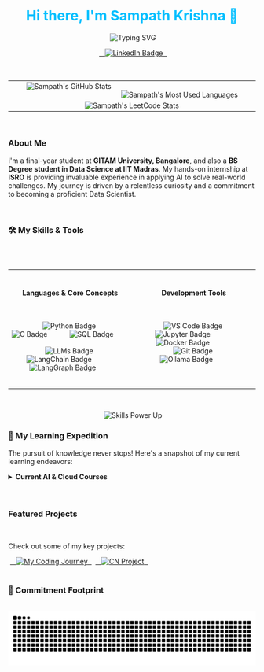<div align="center">
 <h1><span style="color:#00BFFF;">Hi there, I'm Sampath Krishna 👋</span></h1>
</div>

<p align="center">
 <img src="https://readme-typing-svg.herokuapp.com?font=Fira+Code&size=17&duration=2000&pause=300&color=FFFFFF&center=true&vCenter=true&width=550&lines=AI+Engineer+in+the+Making...;Exploring+the+World+of+LLMs...;Fourth+year+student+GITAM+University+Bangalore...;BS+Degree+Student+@+IIT+Madras..." alt="Typing SVG" />
</p>

<div align="center">
 <a href="https://linkedin.in/sampath2211" target="blank">
  <img src="https://img.shields.io/badge/LinkedIn-0077B5?style=for-the-badge&logo=linkedin&logoColor=white" alt="LinkedIn Badge" />
 </a>
</div>

<br />

<div align="center">
  <table>
    <tr>
      <td>
        <img src="https://github-readme-stats.vercel.app/api?username=Sampath-2211&show_icons=true&theme=tokyonight&rank_icon=github&hide_border=true&count_private=true" alt="Sampath's GitHub Stats" />
      </td>
      <td>
        <img src="https://github-readme-stats.vercel.app/api/top-langs/?username=Sampath-2211&theme=tokyonight&hide_border=true" alt="Sampath's Most Used Languages" />
      </td>
    </tr>
    <tr>
      <td colspan="2" align="center">
        <img width="350" src="https://leetcode.card.workers.dev/Sampath_2211?theme=dark&font=Fira%20Code&extension=activity" alt="Sampath's LeetCode Stats" />
      </td>
    </tr>
  </table>
</div>

<br />

<h3><b>About Me</b></h3>
<p>I'm a final-year student at <b>GITAM University, Bangalore</b>, and also a <b>BS Degree student in Data Science at IIT Madras</b>. My hands-on internship at <b>ISRO</b> is providing invaluable experience in applying AI to solve real-world challenges. My journey is driven by a relentless curiosity and a commitment to becoming a proficient Data Scientist.</p>

<br />

<h3><b>🛠️ My Skills & Tools</b></h3> 
<div align="center">
 <table width="90%">
  <tr>
   <td width="50%" valign="top" align="center">
     <h4>Languages & Core Concepts</h4>
       <p>
           <img src="https://img.shields.io/badge/Python-3776AB?style=for-the-badge&logo=python&logoColor=white" alt="Python Badge" />
           <img src="https://img.shields.io/badge/C-00599C?style=for-the-badge&logo=c&logoColor=white" alt="C Badge" />
           <img src="https://img.shields.io/badge/SQL-%234A89DC.svg?style=for-the-badge&logo=postgresql&logoColor=white" alt="SQL Badge" />
           <br>
           <img src="https://img.shields.io/badge/LLMs-000000?style=for-the-badge&logo=openai&logoColor=white" alt="LLMs Badge" />
           <img src="https://img.shields.io/badge/LangChain-000000?style=for-the-badge&logo=langchain&logoColor=white" alt="LangChain Badge" />
           <img src="https://img.shields.io/badge/LangGraph-9A45FF?style=for-the-badge&logo=langchain&logoColor=white" alt="LangGraph Badge" />
       </p>
   </td>
   <td width="50%" valign="top" align="center">
     <h4>Development Tools</h4>
       <p>
           <img src="https://img.shields.io/badge/VS_Code-007ACC?style=for-the-badge&logo=visual-studio-code&logoColor=white" alt="VS Code Badge" />
           <img src="https://img.shields.io/badge/Jupyter-F37626?style=for-the-badge&logo=jupyter&logoColor=white" alt="Jupyter Badge" />
           <img src="https://img.shields.io/badge/Docker-2496ED?style=for-the-badge&logo=docker&logoColor=white" alt="Docker Badge" />
           <br>
           <img src="https://img.shields.io/badge/Git-F05032?style=for-the-badge&logo=git&logoColor=white" alt="Git Badge" />
           <img src="https://img.shields.io/badge/Ollama-000000?style=for-the-badge&logo=llama&logoColor=white" alt="Ollama Badge" />
       </p>
   </td>
  </tr>
 </table>
</div>

<br />

<p align="center">
 <img src="https://readme-typing-svg.herokuapp.com?font=Press+Start+2P&size=9&duration=1100&pause=300&color=00BFFF&center=true&vCenter=true&repeat=true&width=500&height=70&lines=⚡+SAMPATH+POWERING+UP...;🚀+Innovation+████████████+∞%25;🐍+Python+█████████▒▒▒+70%25;🧠+AI%2FML+██████▒▒▒▒▒▒+50%25;🔗+LangGraph+█████▒▒▒▒▒▒▒+40%25;🔗+LangChain+███▒▒▒▒▒▒▒▒▒+20%25;" alt="Skills Power Up" />
</p>

<h3><b>🚀 My Learning Expedition</b></h3>
<p>The pursuit of knowledge never stops! Here's a snapshot of my current learning endeavors:</p>
<details>
 <summary><strong>Current AI & Cloud Courses</strong></summary>
 <ul>
  <li><a href="https://www.coursera.org/learn/generative-ai-for-everyone">Generative AI for Everyone</a> (Coursera)</li>
  <li><a href="https://www.coursera.org/learn/introduction-to-ai">Introduction to AI</a> (IBM on Coursera)</li>
  <li><a href="https://www.udemy.com/course/complete-agentic-ai-bootcamp-with-langgraph-and-langchain/">The Complete Agentic AI Bootcamp</a> (Udemy)</li>
  <li><a href="https://www.cloudskillsboost.google/paths/1951">Generative AI Learning Path</a> (Google Cloud)</li>
  <li><i>Next up: <a href="https://skillbuilder.aws/learning-plan/G8ENMJ5QBE/aws-artificial-intelligence-practitioner-learning-plan/SU2A1EJM1A">AWS AI Practitioner</a> Learning Plan</i></li>
 </ul>
</details>

<br />

<div>
 <h3><b>Featured Projects</b></h3>
 <p>Check out some of my key projects:</p>
 <a href="https://github.com/Sampath-2211/My-Coding-Journey">
  <img src="https://img.shields.io/badge/My_Coding_Journey-3867d6?style=for-the-badge&logo=github&logoColor=white" alt="My Coding Journey" />
 </a>
 <a href="https://github.com/Sampath-2211/CN-Project">
  <img src="https://img.shields.io/badge/CN_Project-3867d6?style=for-the-badge&logo=github&logoColor=white" alt="CN Project" />
 </a>
</div>

<br />

<h3>🎯 Commitment Footprint</h3>
<p align="center">
 <picture>
  <source media="(prefers-color-scheme: dark)" srcset="https://raw.githubusercontent.com/Sampath-2211/Sampath-2211/output/github-contribution-grid-snake-dark.svg" />
  <source media="(prefers-color-scheme: light)" srcset="https://raw.githubusercontent.com/Sampath-2211/Sampath-2211/output/github-contribution-grid-snake.svg" />
  <img alt="Contribution Snake" src="https://raw.githubusercontent.com/Sampath-2211/Sampath-2211/output/github-contribution-grid-snake.svg" />
 </picture>
</p>
